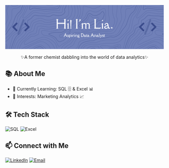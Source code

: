 

<!--
**liagreco/liagreco** is a ✨ _special_ ✨ repository because its `README.md` (this file) appears on your GitHub profile.

Here are some ideas to get you started:

- 🔭 I’m currently working on ...
- 🌱 I’m currently learning ...
- 👯 I’m looking to collaborate on ...
- 🤔 I’m looking for help with ...
- 💬 Ask me about ...
- 📫 How to reach me: ...
- 😄 Pronouns: ...
- ⚡ Fun fact: ...
-->
<p align="center">
<img src= "https://github.com/liagreco/liagreco/blob/main/githubheader.png?raw=true"/>
</p> 
<p align="center">
✨A former chemist dabbling into the world of data analytics✨
  </p> 
  
## 📚 About Me
  - 🌼 Currently Learning: SQL 🗄️ & Excel 📊  
  - 🍯 Interests: Marketing Analytics 📈

## 🛠️ Tech Stack  
<p align="left">
  <img src="https://img.icons8.com/ios/50/sql.png" width="35" title="SQL"/>  
  <img src="https://img.icons8.com/ios/50/microsoft-excel-2019.png" width="35" title="Excel"/>  
</p>  

## 📫 Connect with Me  
[![LinkedIn](https://img.shields.io/badge/LinkedIn-D4B996?style=for-the-badge&logo=linkedin&logoColor=white&fontColor=604D3C)](https://www.linkedin.com/in/rosalia-greco/)   [![Email](https://img.shields.io/badge/Email-D4B996?style=for-the-badge&logo=gmail&logoColor=white&fontColor=604D3C)](mailto:greco.lia31@gmail.com)
